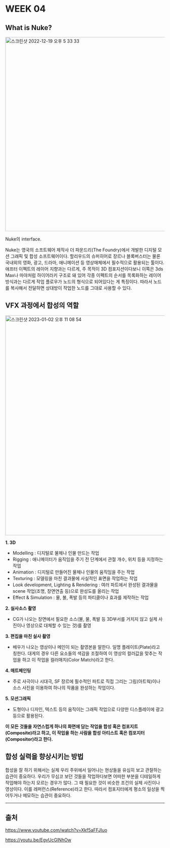 # WEEK 04
## What is Nuke?
<img width="611" alt="스크린샷 2022-12-19 오후 5 33 33" src="https://user-images.githubusercontent.com/112941366/208382179-5dfe687c-7780-40f1-bd45-dd7cbe1d94c3.png">

Nuke의 interface.


Nuke는 영국의 소프트웨어 제작사 더 파운드리(The Foundry)에서 개발한 디지털 모션 그래픽 및 합성 소프트웨어이다. 할리우드의 슈퍼히어로 장르나 블록버스터는 물론 국내외의 영화, 광고, 드라마, 애니메이션 등 영상매체에서 필수적으로 활용되는 툴이다. 애프터 이펙트의 레이어 지향과는 다르게, 주 목적이 3D 컴포지션이다보니 이쪽은 3ds Max나 마야처럼 하이어라키 구조로 돼 있어 각종 이펙트의 순서를 목록화하는 레이어 방식과는 다르게 작업 플로우가 노드의 형식으로 되어있다는 게 특징이다. 따라서 노드를 복사해서 전달하면 상대방이 작업한 노드를 그대로 사용할 수 있다.

## VFX 과정에서 합성의 역할
<img width="692" alt="스크린샷 2023-01-02 오후 11 08 54" src="https://user-images.githubusercontent.com/112941366/210242396-be39787c-5098-440e-9a6b-19af141ce1c6.png">

**1. 3D**
  - Modelling : 디지털로 물체나 인물 만드는 작업
  - Rigging : 애니메이터가 움직임을 주기 전 단계에서 관절 개수, 위치 등을 지정하는 작업
  - Animation : 디지털로 만들어진 물체나 인물의 움직임을 주는 작업
  - Texturing : 모델링을 마친 결과물에 사실적인 표면을 작업하는 작업
  - Look development, Lighting & Rendering : 여러 파트에서 완성된 결과물을 scene 작업(조명, 장면연출 등)으로 완성도를 올리는 작업
  - Effect & Simulation : 물, 불, 폭발 등의 파티클이나 효과를 제작하는 작업
  
  
**2. 실사소스 촬영**
  - CG가 나오는 장면에서 필요한 소스(불, 물, 폭발 등 3D부서를 거치지 않고 실제 사진이나 영상으로 대체할 수 있는 것)를 촬영


**3. 편집을 마친 실사 촬영**
  - 배우가 나오는 영상이나 메인이 되는 촬영본을 말한다. 일명 플레이트(Plate)라고 칭한다. 대게의 경우 다른 요소들의 색감을 조절하여 이 영상의 컬러값을 맞추는 작업을 하고 이 작업을 컬러매치(Color Match)라고 한다.


**4. 매트페인팅**
  - 주로 사극이나 시대극, SF 장르에 필수적인 파트로 직접 그리는 그림(아트웍)이나 소스 사진을 이용하여 하나의 작품을 완성하는 작업이다.


**5. 모션그래픽**
  - 도형이나 디자인, 텍스트 등의 움직이는 그래픽 작업으로 다양한 디스플레이에 광고 등으로 활용된다.

**이 모든 것들을 자연스럽게 하나의 화면에 담는 작업을 합성 혹은 컴포지트(Composite)라고 하고,
이 작업을 하는 사람을 합성 아티스트 혹은 컴포지터(Compositor)라고 한다.**

## 합성 실력을 향상시키는 방법

합성을 잘 하기 위해서는 실제 우리 주위에서 일어나는 현상들을 유심히 보고 관찰하는 습관이 중요하다.
우리가 무심코 보던 것들을 작업하다보면 어떠한 부분을 디테일하게 작업해야 하는지 모르는 경우가 많다.
그 때 필요한 것이 비슷한 조건의 실제 사진이나 영상이다. 이를 레퍼런스(Reference)라고 한다.
따라서 컴포지터에게 평소의 일상을 찍어두거나 메모하는 습관이 중요하다.

---

## 출처

https://www.youtube.com/watch?v=Xkf5aFFJIuo

https://youtu.be/EgvUcGlNhOw



